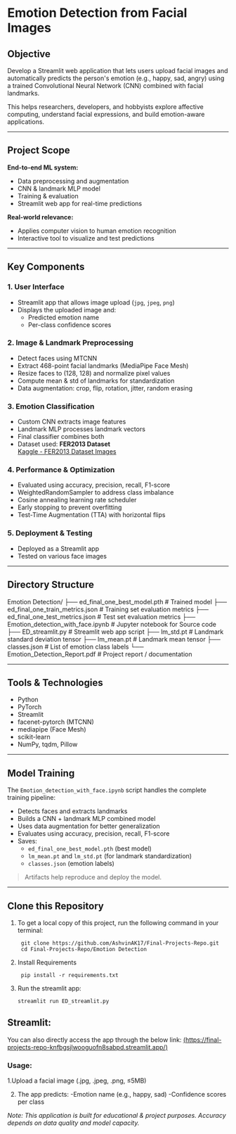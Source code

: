 # Emotion Detection from Facial Images

## Objective
Develop a Streamlit web application that lets users upload facial images and automatically predicts the person's emotion (e.g., happy, sad, angry) using a trained Convolutional Neural Network (CNN) 
combined with facial landmarks.

This helps researchers, developers, and hobbyists explore affective computing, understand facial expressions, and build emotion-aware applications.

---

## Project Scope
**End-to-end ML system:**
- Data preprocessing and augmentation
- CNN & landmark MLP model
- Training & evaluation
- Streamlit web app for real-time predictions

**Real-world relevance:**
- Applies computer vision to human emotion recognition
- Interactive tool to visualize and test predictions

---

## Key Components

### 1. User Interface
- Streamlit app that allows image upload (`jpg`, `jpeg`, `png`)
- Displays the uploaded image and:
  - Predicted emotion name
  - Per-class confidence scores

### 2. Image & Landmark Preprocessing
- Detect faces using MTCNN
- Extract 468-point facial landmarks (MediaPipe Face Mesh)
- Resize faces to (128, 128) and normalize pixel values
- Compute mean & std of landmarks for standardization
- Data augmentation: crop, flip, rotation, jitter, random erasing

### 3. Emotion Classification
- Custom CNN extracts image features
- Landmark MLP processes landmark vectors
- Final classifier combines both
- Dataset used: **FER2013 Dataset**  
  [Kaggle - FER2013 Dataset Images](https://www.kaggle.com/datasets/damnithurts/fer2013-dataset-images)

### 4. Performance & Optimization
- Evaluated using accuracy, precision, recall, F1-score
- WeightedRandomSampler to address class imbalance
- Cosine annealing learning rate scheduler
- Early stopping to prevent overfitting
- Test-Time Augmentation (TTA) with horizontal flips

### 5. Deployment & Testing
- Deployed as a Streamlit app
- Tested on various face images

---

## Directory Structure

Emotion Detection/
├── ed_final_one_best_model.pth         # Trained model 
├── ed_final_one_train_metrics.json     # Training set evaluation metrics
├── ed_final_one_test_metrics.json      # Test set evaluation metrics
├── Emotion_detection_with_face.ipynb   # Jupyter notebook for Source code
├── ED_streamlit.py                     # Streamlit web app script
├── lm_std.pt                           # Landmark standard deviation tensor
├── lm_mean.pt                          # Landmark mean tensor
├── classes.json                        # List of emotion class labels
└── Emotion_Detection_Report.pdf        # Project report / documentation

---

## Tools & Technologies
- Python
- PyTorch
- Streamlit
- facenet-pytorch (MTCNN)
- mediapipe (Face Mesh)
- scikit-learn
- NumPy, tqdm, Pillow

---

## Model Training
The `Emotion_detection_with_face.ipynb` script handles the complete training pipeline:
- Detects faces and extracts landmarks
- Builds a CNN + landmark MLP combined model
- Uses data augmentation for better generalization
- Evaluates using accuracy, precision, recall, F1-score
- Saves:
  - `ed_final_one_best_model.pth` (best model)
  - `lm_mean.pt` and `lm_std.pt` (for landmark standardization)
  - `classes.json` (emotion labels)

> Artifacts help reproduce and deploy the model.

---

## Clone this Repository
1. To get a local copy of this project, run the following command in your terminal:
    
        git clone https://github.com/AshvinAK17/Final-Projects-Repo.git
        cd Final-Projects-Repo/Emotion Detection

2. Install Requirements
   
        pip install -r requirements.txt

3. Run the streamlit app:

       streamlit run ED_streamlit.py

## Streamlit:

You can also directly access the app through the below link: [(https://final-projects-repo-knfbgsjlwooguofn8sabpd.streamlit.app/)](https://final-projects-repo-knfbgsjlwooguofn8sabpd.streamlit.app/)

### Usage:

1.Upload a facial image (.jpg, .jpeg, .png, ≤5MB)

2. The app predicts:
  -Emotion name (e.g., happy, sad)
  -Confidence scores per class

*Note: This application is built for educational & project purposes.
Accuracy depends on data quality and model capacity.*
